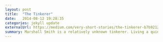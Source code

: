 ```yaml
---
layout: post
title:  "The Tinkerer"
date:   2014-08-12 19:28:35
categories: jekyll update
externalUrl: https://medium.com/very-short-stories/the-tinkerer-b7b921272d2a
summary: Marshall Smith is a relatively unknown tinkerer. Living a quiet life, he rarely stepped out of his small, some may say tiny social circle. On most days Marshall is at work in his basement with mechanical devices of different forms and sizes, some of ..
---
```

